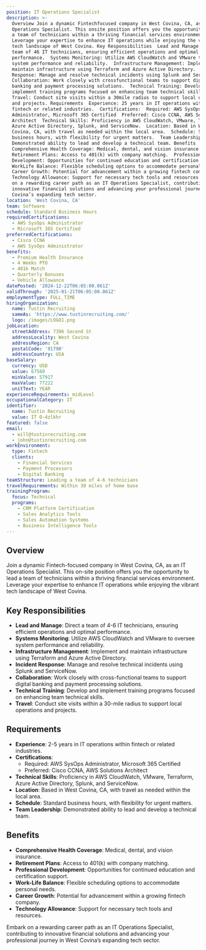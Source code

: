 ```yaml
---
position: IT Operations Specialist
description: >-
  Overview Join a dynamic Fintechfocused company in West Covina, CA, as an IT
  Operations Specialist. This onsite position offers you the opportunity to lead
  a team of technicians within a thriving financial services environment.
  Leverage your expertise to enhance IT operations while enjoying the vibrant
  tech landscape of West Covina. Key Responsibilities  Lead and Manage: Direct a
  team of 46 IT technicians, ensuring efficient operations and optimal
  performance.  Systems Monitoring: Utilize AWS CloudWatch and VMware to oversee
  system performance and reliability.  Infrastructure Management: Implement and
  maintain infrastructure using Terraform and Azure Active Directory.  Incident
  Response: Manage and resolve technical incidents using Splunk and ServiceNow. 
  Collaboration: Work closely with crossfunctional teams to support digital
  banking and payment processing solutions.  Technical Training: Develop and
  implement training programs focused on enhancing team technical skills. 
  Travel: Conduct site visits within a 30mile radius to support local operations
  and projects. Requirements  Experience: 25 years in IT operations within
  fintech or related industries.  Certifications:  Required: AWS SysOps
  Administrator, Microsoft 365 Certified  Preferred: Cisco CCNA, AWS Solutions
  Architect  Technical Skills: Proficiency in AWS CloudWatch, VMware, Terraform,
  Azure Active Directory, Splunk, and ServiceNow.  Location: Based in West
  Covina, CA, with travel as needed within the local area.  Schedule: Standard
  business hours, with flexibility for urgent matters.  Team Leadership:
  Demonstrated ability to lead and develop a technical team. Benefits 
  Comprehensive Health Coverage: Medical, dental, and vision insurance. 
  Retirement Plans: Access to 401(k) with company matching.  Professional
  Development: Opportunities for continued education and certification support. 
  WorkLife Balance: Flexible scheduling options to accommodate personal needs. 
  Career Growth: Potential for advancement within a growing fintech company. 
  Technology Allowance: Support for necessary tech tools and resources. Embark
  on a rewarding career path as an IT Operations Specialist, contributing to
  innovative financial solutions and advancing your professional journey in West
  Covina’s expanding tech sector.
location: 'West Covina, CA'
team: Software
schedule: Standard Business Hours
requiredCertifications:
  - AWS SysOps Administrator
  - Microsoft 365 Certified
preferredCertifications:
  - Cisco CCNA
  - AWS SysOps Administrator
benefits:
  - Premium Health Insurance
  - 4 Weeks PTO
  - 401k Match
  - Quarterly Bonuses
  - Vehicle Allowance
datePosted: '2024-12-22T06:05:00.061Z'
validThrough: '2025-01-21T06:05:00.061Z'
employmentType: FULL_TIME
hiringOrganization:
  name: Tustin Recruiting
  sameAs: 'https://www.tustinrecruiting.com/'
  logo: /images/LOGO1.png
jobLocation:
  streetAddress: 7396 Second St
  addressLocality: West Covina
  addressRegion: CA
  postalCode: '91790'
  addressCountry: USA
baseSalary:
  currency: USD
  value: 67569
  minValue: 57917
  maxValue: 77222
  unitText: YEAR
experienceRequirements: midLevel
occupationalCategory: IT
identifier:
  name: Tustin Recruiting
  value: IT O-4zlkhr
featured: false
email:
  - will@tustinrecruiting.com
  - john@tustinrecruiting.com
workEnvironment:
  type: Fintech
  clients:
    - Financial Services
    - Payment Processors
    - Digital Banking
teamStructure: Leading a team of 4-6 technicians
travelRequirements: Within 30 miles of home base
trainingProgram:
  focus: Technical
  programs:
    - CRM Platform Certification
    - Sales Analytics Tools
    - Sales Automation Systems
    - Business Intelligence Tools
---
```




## Overview

Join a dynamic Fintech-focused company in West Covina, CA, as an IT Operations Specialist. This on-site position offers you the opportunity to lead a team of technicians within a thriving financial services environment. Leverage your expertise to enhance IT operations while enjoying the vibrant tech landscape of West Covina.

## Key Responsibilities

- **Lead and Manage**: Direct a team of 4-6 IT technicians, ensuring efficient operations and optimal performance.
- **Systems Monitoring**: Utilize AWS CloudWatch and VMware to oversee system performance and reliability.
- **Infrastructure Management**: Implement and maintain infrastructure using Terraform and Azure Active Directory.
- **Incident Response**: Manage and resolve technical incidents using Splunk and ServiceNow.
- **Collaboration**: Work closely with cross-functional teams to support digital banking and payment processing solutions.
- **Technical Training**: Develop and implement training programs focused on enhancing team technical skills.
- **Travel**: Conduct site visits within a 30-mile radius to support local operations and projects.

## Requirements

- **Experience**: 2-5 years in IT operations within fintech or related industries.
- **Certifications**:
  - Required: AWS SysOps Administrator, Microsoft 365 Certified
  - Preferred: Cisco CCNA, AWS Solutions Architect
- **Technical Skills**: Proficiency in AWS CloudWatch, VMware, Terraform, Azure Active Directory, Splunk, and ServiceNow.
- **Location**: Based in West Covina, CA, with travel as needed within the local area.
- **Schedule**: Standard business hours, with flexibility for urgent matters.
- **Team Leadership**: Demonstrated ability to lead and develop a technical team.

## Benefits

- **Comprehensive Health Coverage**: Medical, dental, and vision insurance.
- **Retirement Plans**: Access to 401(k) with company matching.
- **Professional Development**: Opportunities for continued education and certification support.
- **Work-Life Balance**: Flexible scheduling options to accommodate personal needs.
- **Career Growth**: Potential for advancement within a growing fintech company.
- **Technology Allowance**: Support for necessary tech tools and resources.

Embark on a rewarding career path as an IT Operations Specialist, contributing to innovative financial solutions and advancing your professional journey in West Covina’s expanding tech sector.
